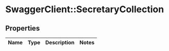 # SwaggerClient::SecretaryCollection

## Properties
Name | Type | Description | Notes
------------ | ------------- | ------------- | -------------

